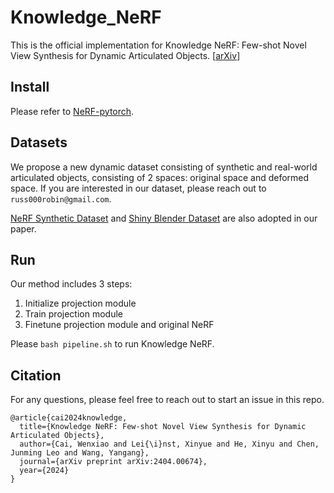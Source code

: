 # Knowledge_NeRF
This is the official implementation for Knowledge NeRF: Few-shot Novel View Synthesis for Dynamic Articulated Objects.
[[arXiv](http://arxiv.org/abs/2404.00674)]

## Install

Please refer to [NeRF-pytorch](https://github.com/yenchenlin/nerf-pytorch).

## Datasets

We propose a new dynamic dataset consisting of synthetic and real-world articulated objects, consisting of 2 spaces: original space and deformed space. If you are interested in our dataset, please reach out to `russ000robin@gmail.com`.

[NeRF Synthetic Dataset](https://arxiv.org/abs/2003.08934) and
[Shiny Blender Dataset](https://arxiv.org/abs/2112.03907) 
are also adopted in our paper.

## Run

Our method includes 3 steps:
1. Initialize projection module
2. Train projection module
3. Finetune projection module and original NeRF

Please `bash pipeline.sh` to run Knowledge NeRF.

## Citation
For any questions, please feel free to reach out to start an issue in this repo.

```
@article{cai2024knowledge,
  title={Knowledge NeRF: Few-shot Novel View Synthesis for Dynamic Articulated Objects},
  author={Cai, Wenxiao and Lei{\i}nst, Xinyue and He, Xinyu and Chen, Junming Leo and Wang, Yangang},
  journal={arXiv preprint arXiv:2404.00674},
  year={2024}
}
```
